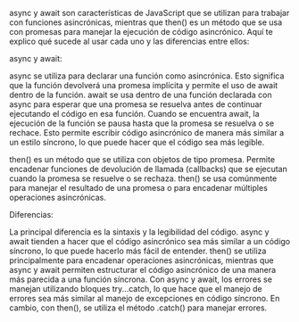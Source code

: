 async y await son características de JavaScript que se utilizan para trabajar con funciones asincrónicas, mientras que then() es un método que se usa con promesas para manejar la ejecución de código asincrónico. Aquí te explico qué sucede al usar cada uno y las diferencias entre ellos:

async y await:

async se utiliza para declarar una función como asincrónica. Esto significa que la función devolverá una promesa implícita y permite el uso de await dentro de la función.
await se usa dentro de una función declarada con async para esperar que una promesa se resuelva antes de continuar ejecutando el código en esa función. Cuando se encuentra await, la ejecución de la función se pausa hasta que la promesa se resuelva o se rechace. Esto permite escribir código asincrónico de manera más similar a un estilo síncrono, lo que puede hacer que el código sea más legible.

then() es un método que se utiliza con objetos de tipo promesa. Permite encadenar funciones de devolución de llamada (callbacks) que se ejecutan cuando la promesa se resuelve o se rechaza.
then() se usa comúnmente para manejar el resultado de una promesa o para encadenar múltiples operaciones asincrónicas.

Diferencias:

La principal diferencia es la sintaxis y la legibilidad del código. async y await tienden a hacer que el código asincrónico sea más similar a un código síncrono, lo que puede hacerlo más fácil de entender.
then() se utiliza principalmente para encadenar operaciones asincrónicas, mientras que async y await permiten estructurar el código asincrónico de una manera más parecida a una función síncrona.
Con async y await, los errores se manejan utilizando bloques try...catch, lo que hace que el manejo de errores sea más similar al manejo de excepciones en código síncrono. En cambio, con then(), se utiliza el método .catch() para manejar errores.